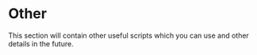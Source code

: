 # Other

This section will contain other useful scripts which you can use and other details in the future.

